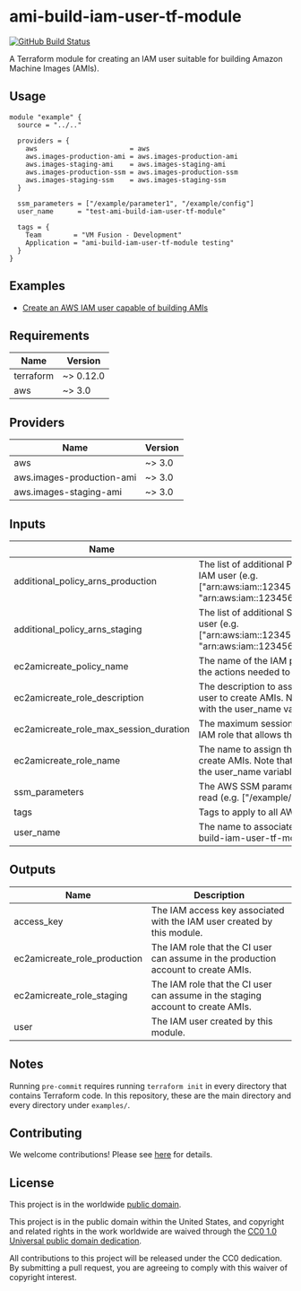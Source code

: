 # ami-build-iam-user-tf-module #

[![GitHub Build Status](https://github.com/cisagov/ami-build-iam-user-tf-module/workflows/build/badge.svg)](https://github.com/cisagov/ami-build-iam-user-tf-module/actions)

A Terraform module for creating an IAM user suitable for building
Amazon Machine Images (AMIs).

## Usage ##

```hcl
module "example" {
  source = "../.."

  providers = {
    aws                       = aws
    aws.images-production-ami = aws.images-production-ami
    aws.images-staging-ami    = aws.images-staging-ami
    aws.images-production-ssm = aws.images-production-ssm
    aws.images-staging-ssm    = aws.images-staging-ssm
  }

  ssm_parameters = ["/example/parameter1", "/example/config"]
  user_name      = "test-ami-build-iam-user-tf-module"

  tags = {
    Team        = "VM Fusion - Development"
    Application = "ami-build-iam-user-tf-module testing"
  }
}
```

## Examples ##

* [Create an AWS IAM user capable of building AMIs](https://github.com/cisagov/ami-build-iam-user-tf-module/tree/develop/examples/default_vpc)

## Requirements ##

| Name | Version |
|------|---------|
| terraform | ~> 0.12.0 |
| aws | ~> 3.0 |

## Providers ##

| Name | Version |
|------|---------|
| aws | ~> 3.0 |
| aws.images-production-ami | ~> 3.0 |
| aws.images-staging-ami | ~> 3.0 |

## Inputs ##

| Name | Description | Type | Default | Required |
|------|-------------|------|---------|:--------:|
| additional_policy_arns_production | The list of additional Production IAM policy ARNs to attach to this IAM user (e.g. ["arn:aws:iam::123456789012:policy/ReadFromMyBucket", "arn:aws:iam::123456789012:policy/ReadFromMyOtherBucket"]). | `list(string)` | `[]` | no |
| additional_policy_arns_staging | The list of additional Staging IAM policy ARNs to attach to this IAM user (e.g. ["arn:aws:iam::123456789012:policy/ReadFromMyBucket", "arn:aws:iam::123456789012:policy/ReadFromMyOtherBucket"]). | `list(string)` | `[]` | no |
| ec2amicreate_policy_name | The name of the IAM policy in the Images account that allows all of the actions needed to create an AMI. | `string` | `EC2AMICreate` | no |
| ec2amicreate_role_description | The description to associate with the IAM role that allows this IAM user to create AMIs.  Note that a "%s" in this value will get replaced with the user_name variable. | `string` | `Allows the %s IAM user to create AMIs.` | no |
| ec2amicreate_role_max_session_duration | The maximum session duration (in seconds) when assuming the IAM role that allows this IAM user to create AMIs. | `number` | `3600` | no |
| ec2amicreate_role_name | The name to assign the IAM role that allows allows this IAM user to create AMIs.  Note that a "%s" in this value will get replaced with the user_name variable. | `string` | `EC2AMICreate-%s` | no |
| ssm_parameters | The AWS SSM parameters that the IAM user needs to be able to read (e.g. ["/example/parameter1", "/example/config"]). | `list(string)` | n/a | yes |
| tags | Tags to apply to all AWS resources created | `map(string)` | `{}` | no |
| user_name | The name to associate with the AWS IAM user (e.g. test-ami-build-iam-user-tf-module). | `string` | n/a | yes |

## Outputs ##

| Name | Description |
|------|-------------|
| access_key | The IAM access key associated with the IAM user created by this module. |
| ec2amicreate_role_production | The IAM role that the CI user can assume in the production account to create AMIs. |
| ec2amicreate_role_staging | The IAM role that the CI user can assume in the staging account to create AMIs. |
| user | The IAM user created by this module. |

## Notes ##

Running `pre-commit` requires running `terraform init` in every directory that
contains Terraform code. In this repository, these are the main directory and
every directory under `examples/`.

## Contributing ##

We welcome contributions!  Please see [here](CONTRIBUTING.md) for
details.

## License ##

This project is in the worldwide [public domain](LICENSE).

This project is in the public domain within the United States, and
copyright and related rights in the work worldwide are waived through
the [CC0 1.0 Universal public domain
dedication](https://creativecommons.org/publicdomain/zero/1.0/).

All contributions to this project will be released under the CC0
dedication. By submitting a pull request, you are agreeing to comply
with this waiver of copyright interest.
